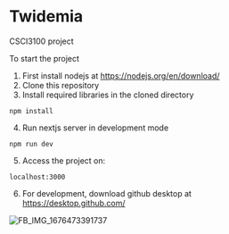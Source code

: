 # Twidemia
CSCI3100 project

To start the project

1. First install nodejs at https://nodejs.org/en/download/
2. Clone this repository
3. Install required libraries in the cloned directory
```
npm install
```
4. Run nextjs server in development mode
```
npm run dev
```
5. Access the project on:
```
localhost:3000
```
6. For development, download github desktop at https://desktop.github.com/

![FB_IMG_1676473391737](https://user-images.githubusercontent.com/75319087/219069604-839a04b3-af2d-4bbc-a5b0-8ab1e9dea16a.jpg)
